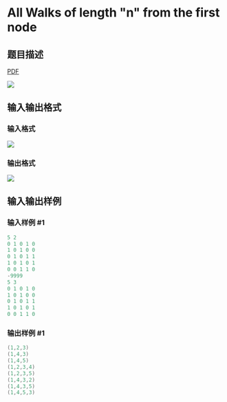 # All Walks of length &quot;n&quot; from the first node

## 题目描述

[problemUrl]: https://uva.onlinejudge.org/index.php?option=com_onlinejudge&Itemid=8&category=8&page=show_problem&problem=618

[PDF](https://uva.onlinejudge.org/external/6/p677.pdf)

![](https://cdn.luogu.com.cn/upload/vjudge_pic/UVA677/8a4b42a5e0be4a38ff2a3711392c3991c604fa37.png)

## 输入输出格式

### 输入格式

![](https://cdn.luogu.com.cn/upload/vjudge_pic/UVA677/c1d24b7471e08bd46fcd4051f28b7e8cfc22cffa.png)

### 输出格式

![](https://cdn.luogu.com.cn/upload/vjudge_pic/UVA677/8220f3718772f62ee0f3bf33ca219b5d5092c686.png)

## 输入输出样例

### 输入样例 #1

```cpp
5 2
0 1 0 1 0
1 0 1 0 0
0 1 0 1 1
1 0 1 0 1
0 0 1 1 0
-9999
5 3
0 1 0 1 0
1 0 1 0 0
0 1 0 1 1
1 0 1 0 1
0 0 1 1 0
```


### 输出样例 #1

```cpp
(1,2,3)
(1,4,3)
(1,4,5)
(1,2,3,4)
(1,2,3,5)
(1,4,3,2)
(1,4,3,5)
(1,4,5,3)
```


